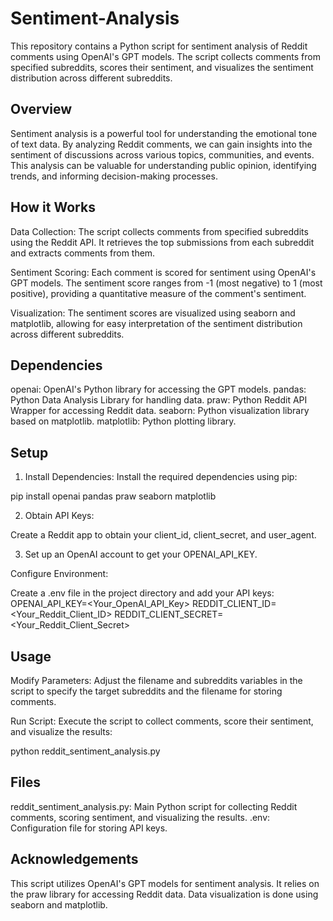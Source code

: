 # Sentiment-Analysis

This repository contains a Python script for sentiment analysis of Reddit comments using OpenAI's GPT models. The script collects comments from specified subreddits, scores their sentiment, and visualizes the sentiment distribution across different subreddits.

## Overview

Sentiment analysis is a powerful tool for understanding the emotional tone of text data. By analyzing Reddit comments, we can gain insights into the sentiment of discussions across various topics, communities, and events. This analysis can be valuable for understanding public opinion, identifying trends, and informing decision-making processes.

## How it Works

Data Collection: The script collects comments from specified subreddits using the Reddit API. It retrieves the top submissions from each subreddit and extracts comments from them.

Sentiment Scoring: Each comment is scored for sentiment using OpenAI's GPT models. The sentiment score ranges from -1 (most negative) to 1 (most positive), providing a quantitative measure of the comment's sentiment.

Visualization: The sentiment scores are visualized using seaborn and matplotlib, allowing for easy interpretation of the sentiment distribution across different subreddits.

## Dependencies

openai: OpenAI's Python library for accessing the GPT models.
pandas: Python Data Analysis Library for handling data.
praw: Python Reddit API Wrapper for accessing Reddit data.
seaborn: Python visualization library based on matplotlib.
matplotlib: Python plotting library.

## Setup
1. Install Dependencies: Install the required dependencies using pip:

pip install openai pandas praw seaborn matplotlib

2. Obtain API Keys:

Create a Reddit app to obtain your client_id, client_secret, and user_agent.

3. Set up an OpenAI account to get your OPENAI_API_KEY.

Configure Environment:

Create a .env file in the project directory and add your API keys:
OPENAI_API_KEY=<Your_OpenAI_API_Key>
REDDIT_CLIENT_ID=<Your_Reddit_Client_ID>
REDDIT_CLIENT_SECRET=<Your_Reddit_Client_Secret>

## Usage

Modify Parameters: Adjust the filename and subreddits variables in the script to specify the target subreddits and the filename for storing comments.

Run Script: Execute the script to collect comments, score their sentiment, and visualize the results:

python reddit_sentiment_analysis.py

## Files
reddit_sentiment_analysis.py: Main Python script for collecting Reddit comments, scoring sentiment, and visualizing the results.
.env: Configuration file for storing API keys.

## Acknowledgements
This script utilizes OpenAI's GPT models for sentiment analysis.
It relies on the praw library for accessing Reddit data.
Data visualization is done using seaborn and matplotlib.
